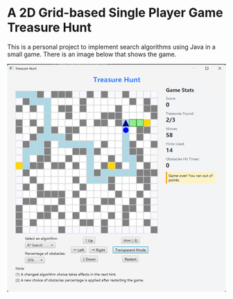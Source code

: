 # A 2D Grid-based Single Player Game Treasure Hunt

This is a personal project to implement search algorithms using Java in a small game. There is an image below that shows the game.


<img src="images/game_image.png" alt="Screenshot of Treasure Hunt Game" width="800"/>

